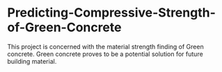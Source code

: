 # Predicting-Compressive-Strength-of-Green-Concrete
This project is concerned with the material strength finding of Green concrete. Green concrete proves to be a potential solution for future building material.

